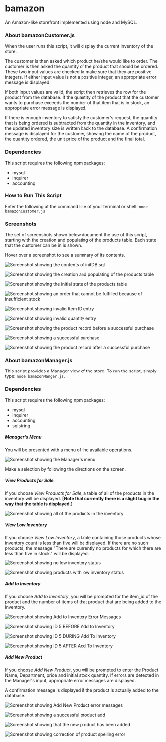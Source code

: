 # bamazon
An Amazon-like storefront implemented using node and MySQL.

### About bamazonCustomer.js
When the user runs this script, it will display the current inventory of the store. 

The customer is then asked which product he/she would like to order. The customer is then asked the quantity of the product that should be ordered. These two input values are checked to make sure that they are positive integers. If either input value is not a positive integer, an appropriate error message is displayed. 

If both input values are valid, the script then retrieves the row for the product from the database. If the quantity of the product that the customer wants to purchase exceeds the number of that item that is in stock, an appropriate error message is displayed.

If there is enough inventory to satisfy the customer's request, the quantity that is being ordered is subtracted from the quantity in the inventory, and the updated inventory size is written back to the database. A confirmation message is displayed for the customer, showing the name of the product, the quantity ordered, the unit price of the product and the final total.

### Dependencies
This script requires the following npm packages:

* mysql
* inquirer
* accounting

### How to Run This Script
Enter the following at the command line of your terminal or shell:  ``node bamazonCustomer.js``

### Screenshots
The set of screenshots shown below document the use of this script, starting with the creation and populating of the products table. Each state that the customer can be in is shown.

Hover over a screenshot to see a summary of its contents.

![Screenshot showing the contents of initDB.sql](screenshots/ScreenShot001.png "initDB.sql -- Automates creation of the products table")

![Screenshot showing the creation and populating of the products table](screenshots/ScreenShot002.png "Creation/Populating of products Table")

![Screenshot showing the initial state of the products table](screenshots/ScreenShot003.png "Initial State of products Table")

![Screenshot showing an order that cannot be fulfilled because of insufficient stock](screenshots/ScreenShot004.png "Order Cannot be Fulfilled Because of Insufficient Stock")

![Screenshot showing invalid Item ID entry](screenshots/ScreenShot005.png "Customer Has Entered an Invalid Item ID")

![Screenshot showing invalid quantity entry](screenshots/ScreenShot006.png "Customer Has Entered an Invalid Quantity")

![Screenshot showing the product record before a successful purchase](screenshots/ScreenShot007.png "State of ID 5 Before Successful Purchase")

![Screenshot showing a successful purchase](screenshots/ScreenShot008.png "A Purchase of Item ID 5 Has Been Successful")

![Screenshot showing the product record after a successful purchase](screenshots/ScreenShot009.png "State of ID 5 After Successful Purchase")

### About bamazonManager.js

This script provides a Manager view of the store. To run the script, simply type:  ``node bamazonManger.js``.

### Dependencies
This script requires the following npm packages:

* mysql
* inquirer
* accounting
* sqlstring


##### Manager's Menu #####
You will be presented with a menu of the available operations.

![Screenshot showing the Manager's menu](screenshots/ScreenShot010.png "Manager's Menu")

Make a selection by following the directions on the screen.

##### View Products for Sale #####

If you choose *View Products for Sale*, a table of all of the products in the inventory will be displayed. **[Note that currently there is a slight bug in the way that the table is displayed.]** 

![Screenshot showing all of the products in the inventory](screenshots/ScreenShot011.png "Table of all the prodcts available for sale")

##### View Low Inventory #####

If you choose *View Low Inventory*, a table containing those products whose inventory count is less than five will be displayed. If there are no such products, the message "There are currently no products for which there are less than five in stock." will be displayed.

![Screenshot showing no low inventory status](screenshots/ScreenShot012.png "There is no product with an inventory count of less than five")

![Screenshot showing products with low inventory status](screenshots/ScreenShot013.png "There are two products that need to be reordered")

##### Add to Inventory #####
 
If you choose *Add to Inventory*, you will be prompted for the item_id of the product and the number of items of that product that are being added to the inventory.

![Screenshot showing Add to Inventory Error Messages](screenshots/ScreenShot014.png "Error checking for the Add to Inventory command")

![Screenshot showing ID 5 BEFORE Add to Inventory](screenshots/ScreenShot015.png "Error checking for the Add to Inventory command")

![Screenshot showing ID 5 DURING Add To Inventory](screenshots/ScreenShot016.png "Run Add to Inventory command")

![Screenshot showing ID 5 AFTER Add To Inventory](screenshots/ScreenShot017.png "Run Add to Inventory command")

##### Add New Product #####

If you choose *Add New Product*, you will be prompted to enter the Product Name, Department, price and initial stock quantity. If errors are detected in the Manager's input, appropriate error messages are displayed.

A confirmation message is displayed if the product is actually added to the database.

![Screenshot showing Add New Product error messages](screenshots/ScreenShot018.png "All errors are detected at one time")

![Screenshot showing a successful product add](screenshots/ScreenShot019.png "Successful Product Add")

![Screenshot showing that the new product has been added](screenshots/ScreenShot020.png "The new product has been added as item_id 12")

![Screenshot showing correction of product spelling error](screenshots/ScreenShot021.png "The name of the new product has been corrected")
